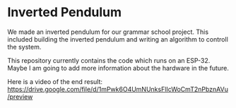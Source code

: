 # Inverted Pendulum
We made an inverted pendulum for our grammar school project. This included building the inverted pendulum and writing an algorithm to controll the system.

This repository currently contains the code which runs on an ESP-32. Maybe I am going to add more information about the hardware in the future.

Here is a video of the end result:
https://drive.google.com/file/d/1mPwk6O4UmNUnksFlIcWoCmT2nPbznAVu/preview
